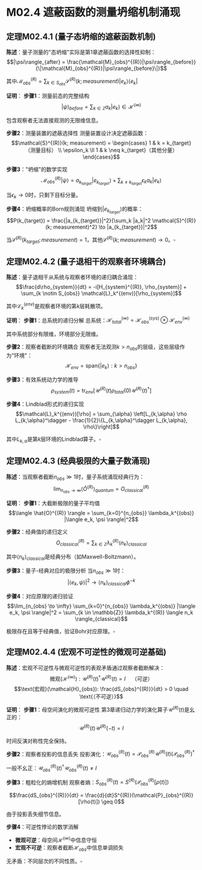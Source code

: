 # M02.4 遮蔽函数的测量坍缩机制涌现

## 定理M02.4.1 (量子态坍缩的遮蔽函数机制)

**陈述**：量子测量的"态坍缩"实际是第1章遮蔽函数的选择性抑制：
$$|\psi\rangle_{after} = \frac{\mathcal{M}_{obs}^{(R)}|\psi\rangle_{before}}{\|\mathcal{M}_{obs}^{(R)}|\psi\rangle_{before}\|}$$

其中$\mathcal{M}_{obs}^{(R)} = \sum_{k \in S_{obs}} \mathcal{S}^{(R)}(k; measurement) |e_k\rangle\langle e_k|$

**证明**：
**步骤1**：测量前态的完整结构
$$|\psi\rangle_{before} = \sum_{k \in \mathbb{Z}} a_k |e_k\rangle \in \mathcal{H}^{(\infty)}$$

包含观察者无法直接观测的无限维信息。

**步骤2**：测量装置的遮蔽选择性
测量装置设计决定遮蔽函数：
$$\mathcal{S}^{(R)}(k; measurement) = \begin{cases}
1 & k = k_{target}（测量目标） \\
\epsilon_k \ll 1 & k \neq k_{target}（其他分量）
\end{cases}$$

**步骤3**："坍缩"的数学实现
$$\mathcal{M}_{obs}^{(R)}|\psi\rangle = a_{k_{target}} |e_{k_{target}}\rangle + \sum_{k \neq k_{target}} \epsilon_k a_k |e_k\rangle$$

当$\epsilon_k \to 0$时，只剩下目标分量。

**步骤4**：坍缩概率的Born规则涌现
坍缩到$|e_{k_{target}}\rangle$的概率：
$$P(k_{target}) = \frac{|a_{k_{target}}|^2}{\sum_k |a_k|^2 \mathcal{S}^{(R)}(k; measurement)^2} \to |a_{k_{target}}|^2$$

当$\mathcal{S}^{(R)}(k_{target}; measurement) = 1$，其他$\mathcal{S}^{(R)}(k; measurement) \to 0$。$\square$

## 定理M02.4.2 (量子退相干的观察者环境耦合)

**陈述**：量子退相干从系统与观察者环境的递归耦合涌现：
$$\frac{d\rho_{system}}{dt} = -i[H_{system}^{(R)}, \rho_{system}] + \sum_{k \notin S_{obs}} \mathcal{L}_k^{(env)}[\rho_{system}]$$

其中$\mathcal{L}_k^{(env)}$是观察者环境的第$k$层耗散项。

**证明**：
**步骤1**：总系统的递归分解
总系统：$\mathcal{H}_{total}^{(\infty)} = \mathcal{H}_{obs}^{(sys)} \otimes \mathcal{H}_{env}^{(\infty)}$

其中系统部分有限维，环境部分无限维。

**步骤2**：观察者截断的环境耦合
观察者无法观测$k > n_{obs}$的层级，这些层级作为"环境"：
$$\mathcal{H}_{env} = \text{span}\{|e_k\rangle : k > n_{obs}\}$$

**步骤3**：有效系统动力学的推导
$$\rho_{system}(t) = \text{tr}_{env}[\mathcal{U}^{(R)}(t) \rho_{total}(0) \mathcal{U}^{(R)}(t)^\dagger]$$

**步骤4**：Lindblad形式的递归实现
$$\mathcal{L}_k^{(env)}[\rho] = \sum_{\alpha} \left[L_{k,\alpha} \rho L_{k,\alpha}^\dagger - \frac{1}{2}\{L_{k,\alpha}^\dagger L_{k,\alpha}, \rho\}\right]$$

其中$L_{k,\alpha}$是第$k$层环境的Lindblad算子。$\square$

## 定理M02.4.3 (经典极限的大量子数涌现)

**陈述**：当观察者截断$n_{obs} \gg 1$时，量子系统涌现经典行为：
$$\lim_{n_{obs} \to \infty} \langle \hat{O}^{(R)} \rangle_{quantum} = O_{classical}^{(R)}$$

**证明**：
**步骤1**：大截断极限的量子平均值
$$\langle \hat{O}^{(R)} \rangle = \sum_{k=0}^{n_{obs}} \lambda_k^{(obs)} |\langle e_k, \psi \rangle|^2$$

**步骤2**：经典值的递归定义
$$O_{classical}^{(R)} = \sum_{k \in \mathbb{Z}} \lambda_k^{(R)} \langle n_k \rangle_{classical}$$

其中$\langle n_k \rangle_{classical}$是经典分布（如Maxwell-Boltzmann）。

**步骤3**：量子-经典对应的极限分析
当$n_{obs} \gg 1$时：
$$|\langle e_k, \psi \rangle|^2 \to \langle n_k \rangle_{classical} \phi^{-k}$$

**步骤4**：对应原理的递归验证
$$\lim_{n_{obs} \to \infty} \sum_{k=0}^{n_{obs}} \lambda_k^{(obs)} |\langle e_k, \psi \rangle|^2 = \sum_{k \in \mathbb{Z}} \lambda_k^{(R)} \langle n_k \rangle_{classical}$$

极限存在且等于经典值，验证Bohr对应原理。$\square$

## 定理M02.4.4 (宏观不可逆性的微观可逆基础)

**陈述**：宏观不可逆性与微观可逆性的表观矛盾通过观察者截断解决：
$$\text{微观}(\mathcal{H}^{(\infty)}): \mathcal{U}^{(R)}(t)^\dagger \mathcal{U}^{(R)}(t) = I \quad \text{（可逆）}$$
$$\text{宏观}(\mathcal{H}_{obs}): \frac{dS_{obs}^{(R)}}{dt} > 0 \quad \text{（不可逆）}$$

**证明**：
**步骤1**：母空间演化的微观可逆性
第3章递归动力学的演化算子$\mathcal{U}^{(R)}(t)$是幺正的：
$$\mathcal{U}^{(R)}(t) \mathcal{U}^{(R)}(-t) = I$$

时间反演对称性完全保持。

**步骤2**：观察者投影的信息丢失
投影演化：$\mathcal{U}_{obs}^{(R)}(t) = \mathcal{P}_{obs}^{(R)} \mathcal{U}^{(R)}(t) (\mathcal{P}_{obs}^{(R)})^\dagger$

一般不幺正：$\mathcal{U}_{obs}^{(R)}(t)^\dagger \mathcal{U}_{obs}^{(R)}(t) \neq I$

**步骤3**：粗粒化的熵增机制
观察者熵：$S_{obs}^{(R)}(t) = S^{(R)}(\mathcal{P}_{obs}^{(R)}[\rho(t)])$

$$\frac{dS_{obs}^{(R)}}{dt} = \frac{d}{dt}S^{(R)}(\mathcal{P}_{obs}^{(R)}[\rho(t)]) \geq 0$$

由于投影丢失细节信息。

**步骤4**：可逆性悖论的数学消解
- **微观可逆**：母空间$\mathcal{H}^{(\infty)}$中信息守恒
- **宏观不可逆**：观察者截断$\mathcal{H}_{obs}$中信息单调损失

无矛盾：不同层次的不同性质。$\square$